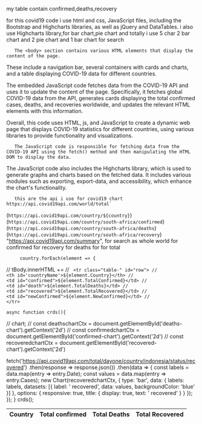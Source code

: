    my table contain confirmed,deaths,recovery
   <table id="tablebody" >
    <thead>
      <tr>
        <th>Country</th>
        <th>Total confirmed</th>
        <th>Total Deaths</th>
        <th>Total Recovered</th>
      </tr>
    for this  covid19 code i use  html and css, JavaScript files, including the Bootstrap and Highcharts libraries, as well as jQuery and DataTables.
 i also use  Highcharts library,for bar chart,pie chart and totally i use 5 char 2 bar chart and 2 pie chart and 1 bar  chart for search

       The <body> section contains various HTML elements that display the content of the page.

 These include a navigation bar, several containers with cards and charts, and a table displaying COVID-19 data for different countries.

The embedded JavaScript code fetches data from the COVID-19 API and uses it to update the content of the page. Specifically, it fetches global COVID-19 data from the API, generates cards displaying the total confirmed cases, deaths, and recoveries worldwide, and updates the relevant HTML elements with this information.

Overall, this code uses HTML, js, and JavaScript to create a dynamic web page that displays COVID-19 statistics for different countries, using various libraries to provide functionality and visualizations.
       
       The JavaScript code is responsible for fetching data from the COVID-19 API using the fetch() method and then manipulating the HTML DOM to display the data.

The JavaScript code also includes the Highcharts library, which is used to generate graphs and charts based on the fetched data. It includes various modules such as exporting, export-data, and accessibility, which enhance the chart's functionality.
  
       this are the api i use for covid19 chart 
    https://api.covid19api.com/world/total`
   (`https://api.covid19api.com/country/${country}`)
   (`https://api.covid19api.com/country/south-africa/confirmed`)
      (`https://api.covid19api.com/country/south-africa/deaths`)
      (`https://api.covid19api.com/country/south-africa/recovery`)
"https://api.covid19api.com/summary",
for search as whole world
for confirmed
for recovery
for deaths
for for total
 
         country.forEach(element => {
//     tBody.innerHTML +=
//         ` <tr class="table-" id="row">
//                         <th id='countryName'>${element.Country}</th>
//                         <td id="confirmed">${element.TotalConfirmed}</td>
//                         <td id="death">${element.TotalDeaths}</td>
//                         <td id="recovered">${element.TotalRecovered}</td>
//                         <td id="newConfirmed">${element.NewConfirmed}</td>
//                     </tr>`
       
    async function crds(){
// chart;
  // const deathschartCtx = document.getElementById('deaths-chart').getContext('2d')
  // const confirmedchartCtx = document.getElementById('confirmed-chart').getContext('2d')
  // const recoveredchartCtx = document.getElementById('recovered-chart').getContext('2d')

fetch('https://api.covid19api.com/total/dayone/country/indonesia/status/recovered')
    .then(response => response.json())
    .then(data => {
        const labels = data.map(entry => entry.Date);
        const values = data.map(entry => entry.Cases);
        new Chart(recoveredchartCtx, {
            type: 'bar',
            data: {
                labels: labels,
                datasets: [{
                    label: ' recovered',
                    data: values,
                    backgroundColor: 'blue'
                }]
            },
            options: {
                responsive: true,
                title: {
                    display: true,
                    text: ' recovered'
                }
            }
        });
    });
  }
  crds();
       




      
